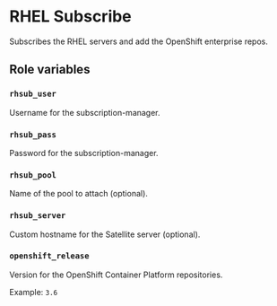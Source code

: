 RHEL Subscribe
==============

Subscribes the RHEL servers and add the OpenShift enterprise repos.

Role variables
--------------

### `rhsub_user`

Username for the subscription-manager.

### `rhsub_pass`

Password for the subscription-manager.

### `rhsub_pool`

Name of the pool to attach (optional).

### `rhsub_server`

Custom hostname for the Satellite server (optional).

### `openshift_release`

Version for the OpenShift Container Platform repositories.

Example: `3.6`
